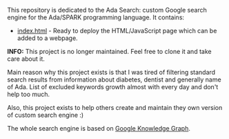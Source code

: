 This repository is dedicated to the Ada Search: custom Google search engine
for the Ada/SPARK programming language. It contains:

* [index.html](index.html) - Ready to deploy the HTML/JavaScript page which can
  be added to a webpage.

**INFO:** This project is no longer maintained. Feel free to clone it and take
care about it.

Main reason why this project exists is that I was tired of filtering standard
search results from information about diabetes, dentist and generally name of
Ada. List of excluded keywords growth almost with every day and don't help
too much.

Also, this project exists to help others create and maintain they own version
of custom search engine :)

The whole search engine is based on [Google Knowledge Graph](https://en.wikipedia.org/wiki/Knowledge_Graph).

